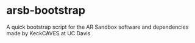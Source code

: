 # arsb-bootstrap
A quick bootstrap script for the AR Sandbox software and dependencies made by KeckCAVES at UC Davis
